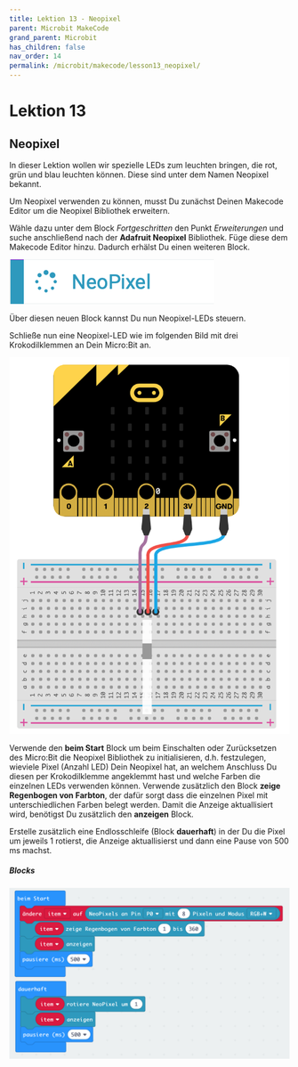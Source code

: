 ```yaml
---
title: Lektion 13 - Neopixel
parent: Microbit MakeCode
grand_parent: Microbit
has_children: false
nav_order: 14
permalink: /microbit/makecode/lesson13_neopixel/
---
```


# Lektion 13

## Neopixel 

In dieser Lektion wollen wir spezielle LEDs zum leuchten bringen, die rot, grün und blau leuchten können. Diese sind unter dem Namen Neopixel bekannt. 

Um Neopixel verwenden zu können, musst Du zunächst Deinen Makecode Editor um die Neopixel Bibliothek erweitern.

Wähle dazu unter dem Block _Fortgeschritten_ den Punkt _Erweiterungen_ und suche anschließend nach der __Adafruit Neopixel__ Bibliothek. Füge diese dem Makecode Editor hinzu. Dadurch erhälst Du einen weiteren Block.

![Neopixel](./neopixel.png "Neopixel")

Über diesen neuen Block kannst Du nun Neopixel-LEDs steuern.

Schließe nun eine Neopixel-LED wie im folgenden Bild mit drei Krokodilklemmen an Dein Micro:Bit an.

![Wiring](./wiring.png "Wiring")


Verwende den __beim Start__ Block um beim Einschalten oder Zurücksetzen des Micro:Bit die Neopixel Bibliothek zu initialisieren, d.h. festzulegen, wieviele Pixel (Anzahl LED) Dein Neopixel hat, an welchem Anschluss Du diesen per Krokodilklemme angeklemmt hast und welche Farben die einzelnen LEDs verwenden können.
Verwende zusätzlich den Block __zeige Regenbogen von Farbton__, der dafür sorgt dass die einzelnen Pixel mit unterschiedlichen Farben belegt werden. Damit die Anzeige aktuallisiert wird, benötigst Du zusätzlich den __anzeigen__ Block. 

Erstelle zusätzlich eine Endlosschleife (Block __dauerhaft__) in der Du die Pixel um jeweils 1 rotierst, die Anzeige aktuallisierst und dann eine Pause von 500 ms machst.

##### Blocks

![Screenshot](./screenshot.png "Screenshot")
